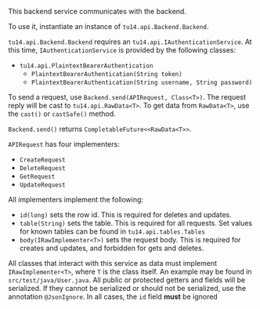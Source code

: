 This backend service communicates with the backend.

To use it, instantiate an instance of `tu14.api.Backend.Backend`.

`tu14.api.Backend.Backend` requires an `tu14.api.IAuthenticationService`. 
At this time, `IAuthenticationService` is provided by 
the following classes:
- `tu14.api.PlaintextBearerAuthentication`
  - `PlaintextBearerAuthentication(String token)`
  - `PlaintextBearerAuthentication(String username, String password)`

To send a request, use `Backend.send(APIRequest, Class<T>)`.
The request reply will be cast to `tu14.api.RawData<T>`. 
To get data from `RawData<T>`, use the `cast()` or `castSafe()` method.

`Backend.send()` returns `CompletableFuture<<RawData<T>>`.

`APIRequest` has four implementers:
- `CreateRequest`
- `DeleteRequest`
- `GetRequest`
- `UpdateRequest`

All implementers implement the following:
- `id(long)` sets the row id. This is required for deletes and updates.
- `table(String)` sets the table. This is required for all requests. 
Set values for known tables can be found in `tu14.api.tables.Tables`
- `body(IRawImplementer<T>)` sets the request body. This is required 
for creates and updates, and forbidden for gets and deletes.

All classes that interact with this service as data must implement 
`IRawImplementer<T>`, where `T` is the class itself. An example may 
be found in `src/test/java/User.java`. All public or protected 
getters and fields will be serialized. If they cannot be serialized 
or should not be serialized, use the annotation `@JsonIgnore`. In all cases, 
the `id` field **must** be ignored